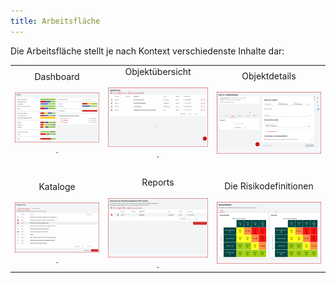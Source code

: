 ```yaml
---
title: Arbeitsfläche
---
```


Die Arbeitsfläche stellt je nach Kontext verschiedenste Inhalte dar:

|  |  |  |
| :-: | :-: | :-: |
| <DocsLink to="/manual/dashboard">Dashboard<br><br>![Dashboard](./docs/2.manual/1.user-interface/media/veo_dashboard_thumb.de.png)</DocsLink> . | <DocsLink to="/manual/objects#objektübersicht">Objektübersicht<br><br>![Objektübersicht](./docs/2.manual/1.user-interface/media/veo_object-list_thumb.de.png)</DocsLink> . | <DocsLink to="/manual/objects#objektdetails">Objektdetails<br><br>![Objektdetails](./docs/2.manual/1.user-interface/media/veo_object-details_thumb.de.png)</DocsLink> |
| <br> | <br> | <br> |
| <DocsLink to="/manual/catalogues">Kataloge<br><br>![Kataloge](./docs/2.manual/1.user-interface/media/veo_catalogues_thumb.de.png)</DocsLink> . | <DocsLink to="/manual/reports">Reports<br><br>![Reports](./docs/2.manual/1.user-interface/media/veo_reports_thumb.de.png)</DocsLink> . | <DocsLink to="/manual/risk-definition">Die Risikodefinitionen<br><br>![Risikodefinitionen](./docs/2.manual/1.user-interface/media/veo_risk-definitions_thumb.de.png)</DocsLink> |

<br>
